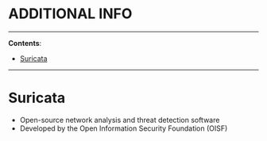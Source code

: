 <h1>ADDITIONAL INFO</h1>

---

**Contents**:

- [Suricata](#suricata)

---

# Suricata
- Open-source network analysis and threat detection software
- Developed by the Open Information Security Foundation (OISF)